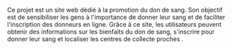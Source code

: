Ce projet est un site web dédié à la promotion du don de sang. Son objectif est de sensibiliser les gens à l'importance de donner leur sang et de faciliter l'inscription des donneurs en ligne. Grâce à ce site, les utilisateurs peuvent obtenir des informations sur les bienfaits du don de sang, s'inscrire pour donner leur sang et localiser les centres de collecte proches .
